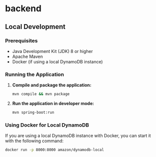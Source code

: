 # backend

## Local Development

### Prerequisites

- Java Development Kit (JDK) 8 or higher
- Apache Maven
- Docker (if using a local DynamoDB instance)

### Running the Application

1. **Compile and package the application:**

    ```bash
    mvn compile && mvn package
    ```

2. **Run the application in developer mode:**

    ```bash
    mvn spring-boot:run
    ```

### Using Docker for Local DynamoDB

If you are using a local DynamoDB instance with Docker, you can start it with the following command:

```bash
docker run -p 8000:8000 amazon/dynamodb-local